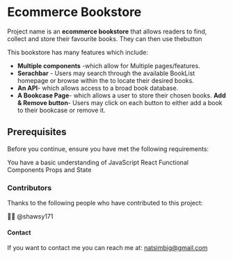 <h1>Ecommerce Bookstore</h1>

Project name is an **ecommerce bookstore** that allows readers to find, collect and store their favourite books.
 They can then use thebutton

This bookstore has many features which include:

* **Multiple components** -which allow for Multiple pages/features. 
* **Serachbar** - Users may search through the available BookList homepage or browse within the  to locate their desired books.
* **An API**- which allows access to a broad book database.
* **A Bookcase Page**- which allows a user to store their chosen books.
 **Add & Remove button**- Users may click on each button to either add a book to their bookcase or remove it.


<h2>Prerequisites</h2>

Before you continue, ensure you have met the following requirements:

You have a basic understanding of JavaScript
React Functional Components
Props and State

<h3>Contributors</h3>

Thanks to the following people who have contributed to this project:

🧑‍🏫 @shawsy171

<h4>Contact</h4>

If you want to contact me you can reach me at: natsimbig@gmail.com
